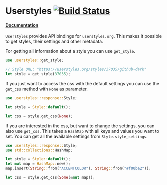 # Userstyles [![Build Status](https://img.shields.io/crates/v/userstyles.svg?style=flat-square)](https://crates.io/crates/userstyles)

#### [Documentation](https://docs.rs/userstyles)

`Userstyles` provides API bindings for `userstyles.org`.
This makes it possible to get styles, their settings and other metadata.

For getting all information about a style you can use `get_style`.

```rust
use userstyles::get_style;

// Style URL: "https://userstyles.org/styles/37035/github-dark"
let style = get_style(37035);
```

If you just want to access the css with the default settings you can
use the `get_css` method with `None` as parameter.

```rust
use userstyles::response::Style;

let style = Style::default();

let css = style.get_css(None);
```

If you are interested in the css, but want to change the settings,
you can also use `get_css`. This takes a `HashMap` with all keys and values you want to set.
You can get all the available settings from `Style.style_settings`.

```rust
use userstyles::response::Style;
use std::collections::HashMap;

let style = Style::default();
let mut map = HashMap::new();
map.insert(String::from("ACCENTCOLOR"), String::from("#f00ba2"));

let css = style.get_css(Some(&mut map));
```
